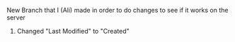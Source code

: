 New Branch that I (Ali) made in order to do changes to see if it works on the server

1. Changed "Last Modified" to "Created"
